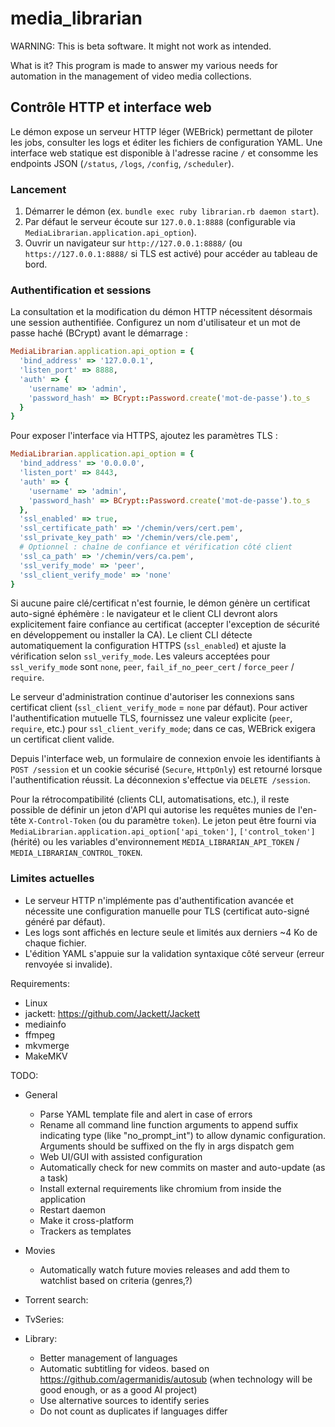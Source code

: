 # media_librarian

WARNING: This is beta software. It might not work as intended.

What is it?
This program is made to answer my various needs for automation in the management of video media collections.

## Contrôle HTTP et interface web

Le démon expose un serveur HTTP léger (WEBrick) permettant de piloter les jobs, consulter les logs et éditer les fichiers de configuration YAML. Une interface web statique est disponible à l'adresse racine `/` et consomme les endpoints JSON (`/status`, `/logs`, `/config`, `/scheduler`).

### Lancement

1. Démarrer le démon (ex. `bundle exec ruby librarian.rb daemon start`).
2. Par défaut le serveur écoute sur `127.0.0.1:8888` (configurable via `MediaLibrarian.application.api_option`).
3. Ouvrir un navigateur sur `http://127.0.0.1:8888/` (ou `https://127.0.0.1:8888/` si TLS est activé) pour accéder au tableau de bord.

### Authentification et sessions

La consultation et la modification du démon HTTP nécessitent désormais une session authentifiée. Configurez un nom d'utilisateur et un mot de passe haché (BCrypt) avant le démarrage :

```ruby
MediaLibrarian.application.api_option = {
  'bind_address' => '127.0.0.1',
  'listen_port' => 8888,
  'auth' => {
    'username' => 'admin',
    'password_hash' => BCrypt::Password.create('mot-de-passe').to_s
  }
}
```

Pour exposer l'interface via HTTPS, ajoutez les paramètres TLS :

```ruby
MediaLibrarian.application.api_option = {
  'bind_address' => '0.0.0.0',
  'listen_port' => 8443,
  'auth' => {
    'username' => 'admin',
    'password_hash' => BCrypt::Password.create('mot-de-passe').to_s
  },
  'ssl_enabled' => true,
  'ssl_certificate_path' => '/chemin/vers/cert.pem',
  'ssl_private_key_path' => '/chemin/vers/cle.pem',
  # Optionnel : chaîne de confiance et vérification côté client
  'ssl_ca_path' => '/chemin/vers/ca.pem',
  'ssl_verify_mode' => 'peer',
  'ssl_client_verify_mode' => 'none'
}
```

Si aucune paire clé/certificat n'est fournie, le démon génère un certificat auto-signé éphémère : le navigateur et le client CLI devront alors explicitement faire confiance au certificat (accepter l'exception de sécurité en développement ou installer la CA). Le client CLI détecte automatiquement la configuration HTTPS (`ssl_enabled`) et ajuste la vérification selon `ssl_verify_mode`. Les valeurs acceptées pour `ssl_verify_mode` sont `none`, `peer`, `fail_if_no_peer_cert` / `force_peer` / `require`.

Le serveur d'administration continue d'autoriser les connexions sans certificat client (`ssl_client_verify_mode` = `none` par défaut). Pour activer l'authentification mutuelle TLS, fournissez une valeur explicite (`peer`, `require`, etc.) pour `ssl_client_verify_mode`; dans ce cas, WEBrick exigera un certificat client valide.

Depuis l'interface web, un formulaire de connexion envoie les identifiants à `POST /session` et un cookie sécurisé (`Secure`, `HttpOnly`) est retourné lorsque l'authentification réussit. La déconnexion s'effectue via `DELETE /session`.

Pour la rétrocompatibilité (clients CLI, automatisations, etc.), il reste possible de définir un jeton d'API qui autorise les requêtes munies de l'en-tête `X-Control-Token` (ou du paramètre `token`). Le jeton peut être fourni via `MediaLibrarian.application.api_option['api_token']`, `['control_token']` (hérité) ou les variables d'environnement `MEDIA_LIBRARIAN_API_TOKEN` / `MEDIA_LIBRARIAN_CONTROL_TOKEN`.

### Limites actuelles

* Le serveur HTTP n'implémente pas d'authentification avancée et nécessite une configuration manuelle pour TLS (certificat auto-signé généré par défaut).
* Les logs sont affichés en lecture seule et limités aux derniers ~4 Ko de chaque fichier.
* L'édition YAML s'appuie sur la validation syntaxique côté serveur (erreur renvoyée si invalide).

Requirements:
* Linux
* jackett: https://github.com/Jackett/Jackett
* mediainfo
* ffmpeg
* mkvmerge
* MakeMKV

TODO:
* General
    * Parse YAML template file and alert in case of errors
    * Rename all command line function arguments to append suffix indicating type (like "no_prompt_int") to allow dynamic configuration. Arguments should be suffixed on the fly in args dispatch gem
    * Web UI/GUI with assisted configuration
    * Automatically check for new commits on master and auto-update (as a task)
    * Install external requirements like chromium from inside the application
    * Restart daemon
    * Make it cross-platform
    * Trackers as templates
    
* Movies
    * Automatically watch future movies releases and add them to watchlist based on criteria (genres,?)

* Torrent search:
    
* TvSeries:
    
* Library:
    * Better management of languages
    * Automatic subtitling for videos. based on https://github.com/agermanidis/autosub (when technology will be good enough, or as a good AI project)
    * Use alternative sources to identify series
    * Do not count as duplicates if languages differ